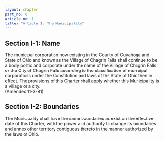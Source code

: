 ```yaml
---
layout: chapter
part_no: 0
article_no: 1
title: "Article I: The Municipality"
---
```


## Section I-1: Name

The municipal corporation now existing in the County of Cuyahoga and State of
Ohio and known as the Village of Chagrin Falls shall continue to be a body
politic and corporate under the name of the Village of Chagrin Falls or the City
of Chagrin Falls according to the classification of municipal corporations under
the Constitution and laws of the State of Ohio then in effect. The provisions of
this Charter shall apply whether this Municipality is a village or a city.  
(Amended 11-3-81)

## Section I-2: Boundaries

The Municipality shall have the same boundaries as exist on the effective date
of this Charter, with the power and authority to change its boundaries and annex
other territory contiguous thereto in the manner authorized by the laws of Ohio.
